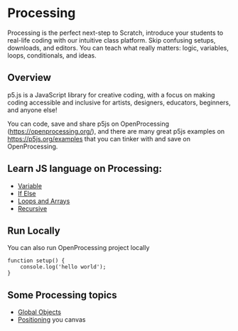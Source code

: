 # Processing

Processing is the perfect next-step to Scratch, introduce your students to real-life coding with our intuitive class platform. Skip confusing setups, downloads, and editors. You can teach what really matters: logic, variables, loops, conditionals, and ideas.

## Overview

p5.js is a JavaScript library for creative coding, with a focus on making coding accessible and inclusive for artists, designers, educators, beginners, and anyone else!

You can code, save and share p5js on OpenProcessing (https://openprocessing.org/), and there are many great p5js examples on https://p5js.org/examples that you can tinker with and save on OpenProcessing.

## Learn JS language on Processing:

- [Variable](https://openprocessing.org/sketch/814773/)
- [If Else](https://openprocessing.org/sketch/825836/)
- [Loops and Arrays](https://openprocessing.org/sketch/913148/)
- [Recursive](https://openprocessing.org/sketch/928627/)

## Run Locally
You can also run OpenProcessing project locally
```
function setup() {
	console.log('hello world');
}
```
## Some Processing topics

- [Global Objects](https://developer.mozilla.org/en-US/docs/Web/JavaScript/Reference/Global_Objects)
- [Positioning](https://github.com/processing/p5.js/wiki/Positioning-your-canvas) you canvas
